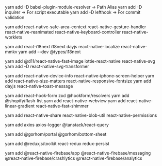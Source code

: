 yarn add -D babel-plugin-module-resolver  -> Path Alias
yarn add -D inquirer  -> For script executable
yarn add -D lefthook  -> For commit validation

yarn add react-native-safe-area-context react-native-gesture-handler react-native-reanimated react-native-keyboard-controller react-native-worklets

yarn add react-i18next i18next dayjs react-native-localize react-native-mmkv
yarn add --dev @types/i18next

yarn add @d11/react-native-fast-image lottie-react-native react-native-svg
yarn add -D react-native-svg-transformer


yarn add react-native-device-info react-native-iphone-screen-helper
yarn add react-native-size-matters react-native-responsive-fontsize
yarn add dayjs react-native-toast-message


yarn add react-hook-form zod @hookform/resolvers
yarn add @shopify/flash-list
yarn add react-native-webview
yarn add react-native-linear-gradient react-native-fast-shimmer


yarn add react-native-share react-native-blob-util react-native-permissions

yarn add axios axios-logger @tanstack/react-query


yarn add @gorhom/portal @gorhom/bottom-sheet

yarn add @reduxjs/toolkit react-redux redux-persist

yarn add @react-native-firebase/app @react-native-firebase/messaging @react-native-firebase/crashlytics @react-native-firebase/analytics
